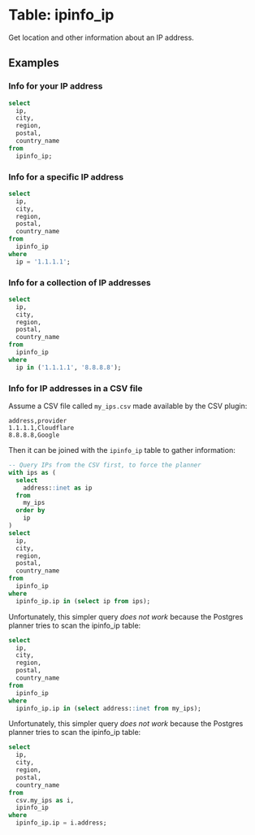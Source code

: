 # Table: ipinfo_ip

Get location and other information about an IP address.

## Examples

### Info for your IP address

```sql
select
  ip,
  city,
  region,
  postal,
  country_name
from
  ipinfo_ip;
```

### Info for a specific IP address

```sql
select
  ip,
  city,
  region,
  postal,
  country_name
from
  ipinfo_ip
where
  ip = '1.1.1.1';
```

### Info for a collection of IP addresses

```sql
select
  ip,
  city,
  region,
  postal,
  country_name
from
  ipinfo_ip
where
  ip in ('1.1.1.1', '8.8.8.8');
```

### Info for IP addresses in a CSV file

Assume a CSV file called `my_ips.csv` made available by the CSV plugin:
```
address,provider
1.1.1.1,Cloudflare
8.8.8.8,Google
```

Then it can be joined with the `ipinfo_ip` table to gather information:

```sql
-- Query IPs from the CSV first, to force the planner
with ips as (
  select
    address::inet as ip
  from
    my_ips
  order by
    ip
)
select
  ip,
  city,
  region,
  postal,
  country_name
from
  ipinfo_ip
where
  ipinfo_ip.ip in (select ip from ips);
```

Unfortunately, this simpler query _does not work_ because the Postgres planner
tries to scan the ipinfo_ip table:
```sql
select
  ip,
  city,
  region,
  postal,
  country_name
from
  ipinfo_ip
where
  ipinfo_ip.ip in (select address::inet from my_ips);
```

Unfortunately, this simpler query _does not work_ because the Postgres planner
tries to scan the ipinfo_ip table:
```sql
select
  ip,
  city,
  region,
  postal,
  country_name
from
  csv.my_ips as i,
  ipinfo_ip
where
  ipinfo_ip.ip = i.address;
```

